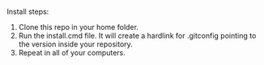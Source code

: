 Install steps:

1. Clone this repo in your home folder.
2. Run the install.cmd file. It will create a hardlink for .gitconfig pointing to the version inside your repository.
3. Repeat in all of your computers.
